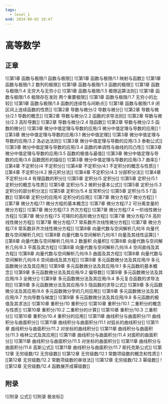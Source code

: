 ```yaml
---
tags:
  - level_1
end: 2024-06-02 10:47
---
```


# 高等数学

## 正章

![[第1章 函数与极限/1 函数与极限]]
![[第1章 函数与极限/1.1 映射与函数]]
![[第1章 函数与极限/1.2 数列的极限]]
![[第1章 函数与极限/1.3 函数的极限]]
![[第1章 函数与极限/1.4 无穷大与无穷小]]
![[第1章 函数与极限/1.5 极限运算法则]]
![[第1章 函数与极限/1.6 极限存在准则 两个重要极限]]
![[第1章 函数与极限/1.7 无穷小的比较]]
![[第1章 函数与极限/1.8 函数的连续性与间断点]]
![[第1章 函数与极限/1.9 闭区间上连续函数的性质]]
![[第2章 导数与微分/2 导数与微分]]
![[第2章 导数与微分/2.1 导数的概念]]
![[第2章 导数与微分/2.2 函数的求导法则]]
![[第2章 导数与微分/2.3 高阶导数]]
![[第2章 导数与微分/2.4 隐函数]]
![[第2章 导数与微分/2.5 函数的微分]]
![[第3章 微分中值定理与导数的应用/3 微分中值定理与导数的应用]]
![[第3章 微分中值定理与导数的应用/3.1 微分中值定理]]
![[第3章 微分中值定理与导数的应用/3.2 洛必达法则]]
![[第3章 微分中值定理与导数的应用/3.3 泰勒公式]]
![[第3章 微分中值定理与导数的应用/3.4 函数的单调性与曲线的凹凸性]]
![[第3章 微分中值定理与导数的应用/3.5 函数的极值与最值]]
![[第3章 微分中值定理与导数的应用/3.6 函数图形的描绘]]
![[第3章 微分中值定理与导数的应用/3.7 曲率]]
![[第4章 不定积分/4 不定积分]]
![[第4章 不定积分/4.1 不定积分的概念与性质]]
![[第4章 不定积分/4.2 换元积分法]]
![[第4章 不定积分/4.3 分部积分法]]
![[第4章 不定积分/4.4 有理函数的积分]]
![[第5章 定积分/5 定积分]]
![[第5章 定积分/5.1 定积分的概念与性质]]
![[第5章 定积分/5.2 微积分基本公式]]
![[第5章 定积分/5.3 定积分的部分积分法]]
![[第5章 定积分/5.4 反常积分]]
![[第5章 定积分/5.5 Γ函数]]
![[第6章 定积分的应用/6 定积分的应用]]
![[第7章 微分方程/7 微分方程]]
![[第7章 微分方程/7.1 微分方程的基本概念]]
![[第7章 微分方程/7.2 可分离变量的微分方程]]
![[第7章 微分方程/7.3  齐次方程]]
![[第7章 微分方程/7.4 一阶线性微分方程]]
![[第7章 微分方程/7.5 可降阶的高阶微分方程]]
![[第7章 微分方程/7.6 高阶线性微分方程]]
![[第7章 微分方程/7.7 常系数齐次线性微分方程]]
![[第7章 微分方程/7.8 常系数非齐次线性微分方程]]
![[第8章 向量代数与空间解析几何/8 向量代数与空间解析几何]]
![[第8章 向量代数与空间解析几何/8.1 向量及其线性运算]]
![[第8章 向量代数与空间解析几何/8.2 数量积 向量积]]
![[第8章 向量代数与空间解析几何/8.3 平面及其方程]]
![[第8章 向量代数与空间解析几何/8.4 空间直线及其方程]]
![[第8章 向量代数与空间解析几何/8.5 曲面及其方程]]
![[第8章 向量代数与空间解析几何/8.6 空间曲线及其方程]]
![[第9章 多元函数微分法及其应用/9 多元函数微分法及其应用]]
![[第9章 多元函数微分法及其应用/9.1 多元函数的基本概念]]
![[第9章 多元函数微分法及其应用/9.2 偏导数]]
![[第9章 多元函数微分法及其应用/9.3 全微分]]
![[第9章 多元函数微分法及其应用/9.4 多元复合函数的求导法则]]
![[第9章 多元函数微分法及其应用/9.5 隐函数的求导公式]]
![[第9章 多元函数微分法及其应用/9.6 多元函数微分学的几何应用]]
![[第9章 多元函数微分法及其应用/9.7 方向导数与梯度]]
![[第9章 多元函数微分法及其应用/9.8 多元函数的极值及其求法]]
![[第10章 重积分/10 重积分]]
![[第10章 重积分/10.1 二重积分的概念与性质]]
![[第10章 重积分/10.2 二重积分的计算]]
![[第10章 重积分/10.3 三重积分]]
![[第10章 重积分/10.4 重积分的应用]]
![[第11章 曲线积分与曲面积分/11 曲线积分与曲面积分]]
![[第11章 曲线积分与曲面积分/11.1 对弧长的曲线积分]]
![[第11章 曲线积分与曲面积分/11.2 对坐标的曲线积分]]
![[第11章 曲线积分与曲面积分/11.3 格林公式及其应用]]
![[第11章 曲线积分与曲面积分/11.4 对面积的曲面积分]]
![[第11章 曲线积分与曲面积分/11.5 对坐标的曲面积分]]
![[第11章 曲线积分与曲面积分/11.6 高斯公式]]
![[第11章 曲线积分与曲面积分/11.7 斯托克斯公式]]
![[第12章 无穷级数/12 无穷级数]]
![[第12章 无穷级数/12.1 常数项级数的概念和性质]]
![[第12章 无穷级数/12.2 常数项级数的审敛法]]
![[第12章 无穷级数/12.3 幂级数]]
![[第12章 无穷级数/12.4 函数展开成幂级数]]

## 附录

![[附录 公式]]
![[附录 极坐标]]
